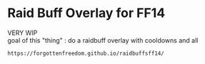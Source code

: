# Raid Buff Overlay for FF14

VERY WIP  
goal of this "thing" : do a raidbuff overlay with cooldowns and all  
  
`https://forgottenfreedom.github.io/raidbuffsff14/`
